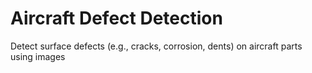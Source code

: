 # Aircraft Defect Detection
Detect surface defects (e.g., cracks, corrosion, dents) on aircraft parts using images
